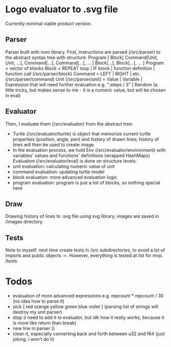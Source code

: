 # Logo evaluator to .svg file
Currently minimal viable product version.

## Parser
Parser built with nom library.
First, instructions are parsed (/src/parser) to the abstract syntax tree with structure:
Program [
    Block[
        Command[Unit, Unit, ...],
        Command[...],
        Command[...],
        ...
        ]
    Block[...],
    Block[...],
    ...
]
Program = vector of blocks
Block = REPEAT loop | IF block | function definition | function call (/src/parser/block)
Command = LEFT | RIGHT | etc. (/src/parser/command)
Unit (/src/parser/unit) =  Value 
        | Variable 
        | Expression that will need further evaluation e.g. ":steps / 3" 
        | Random (a little tricky, but makes sense to me - it is a numeric value, but will be chosen in eval)

## Evaluator
Then, I evaluate them (/src/evaluator) from the abstract tree:
- Turtle (/src/evaluator/turtle) is object that memorize current turtle properties (position, angle, pen) and history of drawn lines; 
history of lines will then be used to create image.
- In the evaluation process, we hold Env (/src/evaluator/environment) with variables' values and functions' definitions (wrapped HashMaps)
Evaluation (/src/evaluator/eval) is done on structure levels:
- unit evaluation: calculating numeric value of unit
- command evaluation: updating turtle model
- block evaluation: more advanced evaluation logic
- program evaluation: program is just a list of blocks, so nothing special here

## Draw
Drawing history of lines to .svg file using svg library; images are saved in /images directory.

## Tests
Note to myself: next time create tests in /src subdirectories, to avoid a lot of imports and public objects :<.
However, everything is tested at list for mvp.
/tests

# Todos
- evaluation of more advanced expressions e.g. repcount * repcount / 30 (no idea how to parse it)
- pick [ red orange yellow green blue violet ] (parsing list of strings will destroy my unit parser)
- stop (i need to add it to evaluator, but idk how it really works, because it is more like return than break)
- new line in parser ()
- clean it, especially converting back and forth between u32 and f64 (just joking, i won't do it)
